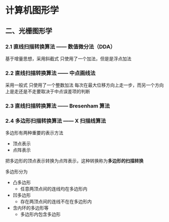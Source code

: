 # 计算机图形学

## 二、光栅图形学

### 2.1 直线扫描转换算法 —— 数值微分法（DDA）

基于增量思想，采用斜截式
只使用了一个加法，但是是浮点加法

### 2.2 直线扫描转换算法 —— 中点画线法

采用一般式
只使用了一个整数加法
每次在最大位移方向上走一步，而另一个方向上是走还是不走要取决于中点误差项的判断

### 2.3 直线扫描转换算法 —— Bresenham 算法

### 2.4 多边形扫描转换算法 —— X 扫描线算法

多边形有两种重要的表示方法

- 顶点表示
- 点阵表示

把多边形的顶点表示转换为点阵表示，这种转换称为**多边形的扫描转换**

多边形分为
- 凸多边形
  - 任意两顶点间的连线均在多边形内
- 凹多边形
  - 存在两顶点间的连线不在在多边形内
- 含内环的多边形等
  - 多边形内包含多边形

